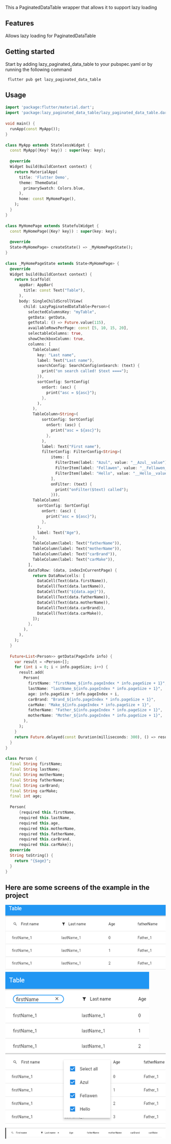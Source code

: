 <!-- 
This README describes the package. If you publish this package to pub.dev,
this README's contents appear on the landing page for your package.

For information about how to write a good package README, see the guide for
[writing package pages](https://dart.dev/guides/libraries/writing-package-pages). 

For general information about developing packages, see the Dart guide for
[creating packages](https://dart.dev/guides/libraries/create-library-packages)
and the Flutter guide for
[developing packages and plugins](https://flutter.dev/developing-packages). 
-->

This a PaginatedDataTable wrapper that allows it to support lazy loading

## Features

Allows lazy loading for PaginatedDataTable

## Getting started
Start by adding lazy_paginated_data_table to your pubspec.yaml or by running the following command
```
 flutter pub get lazy_paginated_data_table
```
## Usage


```dart
import 'package:flutter/material.dart';
import 'package:lazy_paginated_data_table/lazy_paginated_data_table.dart';

void main() {
  runApp(const MyApp());
}

class MyApp extends StatelessWidget {
  const MyApp({Key? key}) : super(key: key);

  @override
  Widget build(BuildContext context) {
    return MaterialApp(
      title: 'Flutter Demo',
      theme: ThemeData(
        primarySwatch: Colors.blue,
      ),
      home: const MyHomePage(),
    );
  }
}

class MyHomePage extends StatefulWidget {
  const MyHomePage({Key? key}) : super(key: key);

  @override
  State<MyHomePage> createState() => _MyHomePageState();
}

class _MyHomePageState extends State<MyHomePage> {
  @override
  Widget build(BuildContext context) {
    return Scaffold(
      appBar: AppBar(
        title: const Text("Table"),
      ),
      body: SingleChildScrollView(
        child: LazyPaginatedDataTable<Person>(
          selectedColumnsKey: "myTable",
          getData: getData,
          getTotal: () => Future.value(115),
          availableRowsPerPage: const [5, 10, 15, 20],
          selectableColumns: true,
          showCheckboxColumn: true,
          columns: [
            TableColumn(
              key: "Last name",
              label: Text("Last name"),
              searchConfig: SearchConfig(onSearch: (text) {
                print("on search called! $text ====");
              }),
              sortConfig: SortConfig(
                onSort: (asc) {
                  print("asc = ${asc}");
                },
              ),
            ),
            TableColumn<String>(
                sortConfig: SortConfig(
                  onSort: (asc) {
                    print("asc = ${asc}");
                  },
                ),
                label: Text("First name"),
                filterConfig: FilterConfig<String>(
                    items: [
                      FilterItem(label: "Azul", value: "__Azul__value"),
                      FilterItem(label: "Fellawen", value: "__Fellawen__value"),
                      FilterItem(label: "Hello", value: "__Hello__value"),
                    ],
                    onFilter: (text) {
                      print("onFilter($text) called");
                    })),
            TableColumn(
              sortConfig: SortConfig(
                onSort: (asc) {
                  print("asc = ${asc}");
                },
              ),
              label: Text("Age"),
            ),
            TableColumn(label: Text("fatherName")),
            TableColumn(label: Text("motherName")),
            TableColumn(label: Text("carBrand")),
            TableColumn(label: Text("carMake")),
          ],
          dataToRow: (data, indexInCurrentPage) {
            return DataRow(cells: [
              DataCell(Text(data.firstName)),
              DataCell(Text(data.lastName)),
              DataCell(Text("${data.age}")),
              DataCell(Text(data.fatherName)),
              DataCell(Text(data.motherName)),
              DataCell(Text(data.carBrand)),
              DataCell(Text(data.carMake)),
            ]);
          },
        ),
      ),
    );
  }

  Future<List<Person>> getData(PageInfo info) {
    var result = <Person>[];
    for (int i = 0; i < info.pageSize; i++) {
      result.add(
        Person(
          firstName: "firstName_${info.pageIndex * info.pageSize + 1}",
          lastName: "lastName_${info.pageIndex * info.pageSize + 1}",
          age: info.pageSize * info.pageIndex + i,
          carBrand: "Brand_${info.pageIndex * info.pageSize + 1}",
          carMake: "Make_${info.pageIndex * info.pageSize + 1}",
          fatherName: "Father_${info.pageIndex * info.pageSize + 1}",
          motherName: "Mother_${info.pageIndex * info.pageSize + 1}",
        ),
      );
    }
    return Future.delayed(const Duration(milliseconds: 300), () => result);
  }
}

class Person {
  final String firstName;
  final String lastName;
  final String motherName;
  final String fatherName;
  final String carBrand;
  final String carMake;
  final int age;

  Person(
      {required this.firstName,
      required this.lastName,
      required this.age,
      required this.motherName,
      required this.fatherName,
      required this.carBrand,
      required this.carMake});
  @override
  String toString() {
    return "{$age}";
  }
}

```
## Here are some screens of the example in the project
![image 1](https://github.com/Oualitsen/lazy_paginated_data_table/blob/main/images/image1.png)
![image 2](https://github.com/Oualitsen/lazy_paginated_data_table/blob/main/images/image2.png)
![image 3](https://github.com/Oualitsen/lazy_paginated_data_table/blob/main/images/image3.png)
![image 4](https://github.com/Oualitsen/lazy_paginated_data_table/blob/main/images/image4.png)


